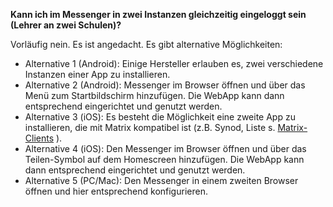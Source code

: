 **Kann ich im Messenger in zwei Instanzen gleichzeitig eingeloggt sein (Lehrer an zwei Schulen)?**

Vorläufig nein. Es ist angedacht. Es gibt alternative Möglichkeiten:

* Alternative 1 (Android): Einige Hersteller erlauben es, zwei verschiedene Instanzen einer App zu installieren.
* Alternative 2 (Android): Messenger im Browser öffnen und über das Menü zum Startbildschirm hinzufügen. Die WebApp kann dann entsprechend eingerichtet und genutzt werden.
* Alternative 3 (iOS): Es besteht die Möglichkeit eine zweite App zu installieren, die mit Matrix kompatibel ist (z.B. Synod, Liste s. [Matrix-Clients](https://matrix.org/clients/) ).
* Alternative 4 (iOS): Den Messenger im Browser öffnen und über das Teilen-Symbol auf dem Homescreen hinzufügen.  Die WebApp kann dann entsprechend eingerichtet und genutzt werden.
* Alternative 5 (PC/Mac): Den Messenger in einem zweiten Browser öffnen und hier entsprechend konfigurieren.
